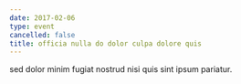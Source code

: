 ```yaml
---
date: 2017-02-06
type: event
cancelled: false
title: officia nulla do dolor culpa dolore quis
---
```

sed dolor minim fugiat nostrud nisi quis sint ipsum pariatur.
